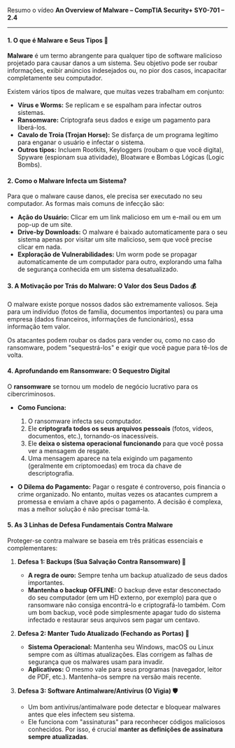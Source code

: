 Resumo o vídeo **An Overview of Malware – CompTIA Security+ SY0-701 – 2.4**

---

#### **1. O que é Malware e Seus Tipos 🦠**

**Malware** é um termo abrangente para qualquer tipo de software malicioso projetado para causar danos a um sistema. Seu objetivo pode ser roubar informações, exibir anúncios indesejados ou, no pior dos casos, incapacitar completamente seu computador.

Existem vários tipos de malware, que muitas vezes trabalham em conjunto:
* **Vírus e Worms:** Se replicam e se espalham para infectar outros sistemas.
* **Ransomware:** Criptografa seus dados e exige um pagamento para liberá-los.
* **Cavalo de Troia (Trojan Horse):** Se disfarça de um programa legítimo para enganar o usuário e infectar o sistema.
* **Outros tipos:** Incluem Rootkits, Keyloggers (roubam o que você digita), Spyware (espionam sua atividade), Bloatware e Bombas Lógicas (Logic Bombs).

#### **2. Como o Malware Infecta um Sistema?**

Para que o malware cause danos, ele precisa ser executado no seu computador. As formas mais comuns de infecção são:

* **Ação do Usuário:** Clicar em um link malicioso em um e-mail ou em um pop-up de um site.
* **Drive-by Downloads:** O malware é baixado automaticamente para o seu sistema apenas por visitar um site malicioso, sem que você precise clicar em nada.
* **Exploração de Vulnerabilidades:** Um worm pode se propagar automaticamente de um computador para outro, explorando uma falha de segurança conhecida em um sistema desatualizado.

#### **3. A Motivação por Trás do Malware: O Valor dos Seus Dados 💰**

O malware existe porque nossos dados são extremamente valiosos. Seja para um indivíduo (fotos de família, documentos importantes) ou para uma empresa (dados financeiros, informações de funcionários), essa informação tem valor.

Os atacantes podem roubar os dados para vender ou, como no caso do ransomware, podem "sequestrá-los" e exigir que você pague para tê-los de volta.

#### **4. Aprofundando em Ransomware: O Sequestro Digital**

O **ransomware** se tornou um modelo de negócio lucrativo para os cibercriminosos.

* **Como Funciona:**
    1.  O ransomware infecta seu computador.
    2.  Ele **criptografa todos os seus arquivos pessoais** (fotos, vídeos, documentos, etc.), tornando-os inacessíveis.
    3.  Ele **deixa o sistema operacional funcionando** para que você possa ver a mensagem de resgate.
    4.  Uma mensagem aparece na tela exigindo um pagamento (geralmente em criptomoedas) em troca da chave de descriptografia.

* **O Dilema do Pagamento:**
    Pagar o resgate é controverso, pois financia o crime organizado. No entanto, muitas vezes os atacantes cumprem a promessa e enviam a chave após o pagamento. A decisão é complexa, mas a melhor solução é não precisar tomá-la.

#### **5. As 3 Linhas de Defesa Fundamentais Contra Malware**

Proteger-se contra malware se baseia em três práticas essenciais e complementares:

1.  **Defesa 1: Backups (Sua Salvação Contra Ransomware) 💾**
    * **A regra de ouro:** Sempre tenha um backup atualizado de seus dados importantes.
    * **Mantenha o backup OFFLINE:** O backup deve estar desconectado do seu computador (em um HD externo, por exemplo) para que o ransomware não consiga encontrá-lo e criptografá-lo também. Com um bom backup, você pode simplesmente apagar tudo do sistema infectado e restaurar seus arquivos sem pagar um centavo.

2.  **Defesa 2: Manter Tudo Atualizado (Fechando as Portas) 🔄**
    * **Sistema Operacional:** Mantenha seu Windows, macOS ou Linux sempre com as últimas atualizações. Elas corrigem as falhas de segurança que os malwares usam para invadir.
    * **Aplicativos:** O mesmo vale para seus programas (navegador, leitor de PDF, etc.). Mantenha-os sempre na versão mais recente.

3.  **Defesa 3: Software Antimalware/Antivírus (O Vigia) 🛡️**
    * Um bom antivírus/antimalware pode detectar e bloquear malwares antes que eles infectem seu sistema.
    * Ele funciona com "assinaturas" para reconhecer códigos maliciosos conhecidos. Por isso, é crucial **manter as definições de assinatura sempre atualizadas**.

